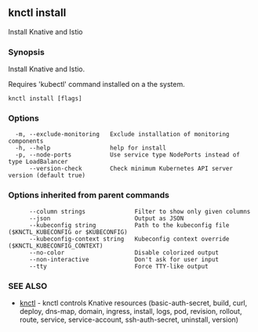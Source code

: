 ## knctl install

Install Knative and Istio

### Synopsis

Install Knative and Istio.

Requires 'kubectl' command installed on a the system.

```
knctl install [flags]
```

### Options

```
  -m, --exclude-monitoring   Exclude installation of monitoring components
  -h, --help                 help for install
  -p, --node-ports           Use service type NodePorts instead of type LoadBalancer
      --version-check        Check minimum Kubernetes API server version (default true)
```

### Options inherited from parent commands

```
      --column strings              Filter to show only given columns
      --json                        Output as JSON
      --kubeconfig string           Path to the kubeconfig file ($KNCTL_KUBECONFIG or $KUBECONFIG)
      --kubeconfig-context string   Kubeconfig context override ($KNCTL_KUBECONFIG_CONTEXT)
      --no-color                    Disable colorized output
      --non-interactive             Don't ask for user input
      --tty                         Force TTY-like output
```

### SEE ALSO

* [knctl](knctl.md)	 - knctl controls Knative resources (basic-auth-secret, build, curl, deploy, dns-map, domain, ingress, install, logs, pod, revision, rollout, route, service, service-account, ssh-auth-secret, uninstall, version)

